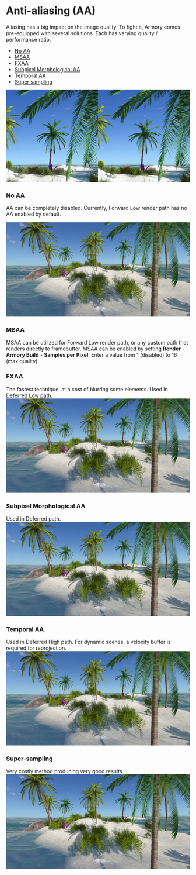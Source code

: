 # Anti-aliasing (AA)

Aliasing has a big impact on the image quality. To fight it, Armory comes pre-equipped with several solutions. Each has varying quality / performance ratio.

- [No AA](#no-aa)
- [MSAA](#msaa)
- [FXAA](#fxaa)
- [Subpixel Morphological AA](#subpixel-morphological-aa)
- [Temporal AA](#taa)
- [Super sampling](#super-sampling)

![](/graphics/img/aa/noaa_taa.jpg)

### No AA

AA can be completely disabled. Currently, Forward Low render path has no AA enabled by default.

![](/graphics/img/aa/noaa.jpg)

### MSAA

MSAA can be utilized for Forward Low render path, or any custom path that renders directly to framebuffer. MSAA can be enabled by setting **Render** - **Armory Build** - **Samples per Pixel**. Enter a value from 1 (disabled) to 16 (max quality).

### FXAA
The fastest technique, at a cost of blurring some elements. Used in Deferred Low path.
![](/graphics/img/aa/fxaa.jpg)

### Subpixel Morphological AA
Used in Deferred path.
![](/graphics/img/aa/smaa.jpg)

### Temporal AA
Used in Deferred High path. For dynamic scenes, a velocity buffer is required for reprojection.
![](/graphics/img/aa/taa_smaa.jpg)

### Super-sampling
Very costly method producing very good results.
![](/graphics/img/aa/taa_smaa_2x.jpg)
